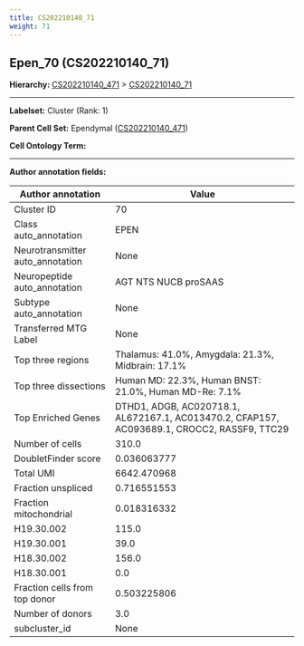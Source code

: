 ```yaml
---
title: CS202210140_71
weight: 71
---
```

## Epen_70 (CS202210140_71)
<b>Hierarchy: </b>
[CS202210140_471](../CS202210140_471) >
[CS202210140_71](../CS202210140_71)

---


**Labelset:** Cluster (Rank: 1)

**Parent Cell Set:** Ependymal ([CS202210140_471](../CS202210140_471))



**Cell Ontology Term:** 

[MARKER GENES.]: #


---

[TRANSFERRED ANNOTATIONS.]: #


[AUTHOR ANNOTATION FIELDS.]: #


**Author annotation fields:**

| Author annotation | Value |
|-------------------|-------|
|Cluster ID|70|
|Class auto_annotation|EPEN|
|Neurotransmitter auto_annotation|None|
|Neuropeptide auto_annotation|AGT NTS NUCB proSAAS|
|Subtype auto_annotation|None|
|Transferred MTG Label|None|
|Top three regions|Thalamus: 41.0%, Amygdala: 21.3%, Midbrain: 17.1%|
|Top three dissections|Human MD: 22.3%, Human BNST: 21.0%, Human MD-Re: 7.1%|
|Top Enriched Genes|DTHD1, ADGB, AC020718.1, AL672167.1, AC013470.2, CFAP157, AC093689.1, CROCC2, RASSF9, TTC29|
|Number of cells|310.0|
|DoubletFinder score|0.036063777|
|Total UMI|6642.470968|
|Fraction unspliced|0.716551553|
|Fraction mitochondrial|0.018316332|
|H19.30.002|115.0|
|H19.30.001|39.0|
|H18.30.002|156.0|
|H18.30.001|0.0|
|Fraction cells from top donor|0.503225806|
|Number of donors|3.0|
|subcluster_id|None|

